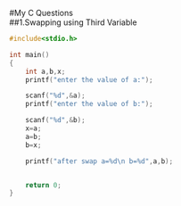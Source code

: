 #My C Questions <br/>
##1.Swapping using Third Variable
```c
#include<stdio.h>

int main()
{
    int a,b,x;
    printf("enter the value of a:");

    scanf("%d",&a);
    printf("enter the value of b:");

    scanf("%d",&b);
    x=a;
    a=b;
    b=x;

    printf("after swap a=%d\n b=%d",a,b);


    return 0;
}

```
